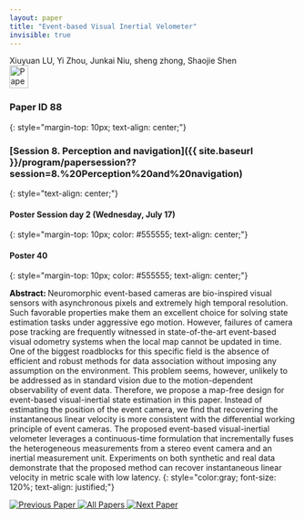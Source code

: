 ```yaml
---
layout: paper
title: "Event-based Visual Inertial Velometer"
invisible: true
---
```

<div class="paper-authors">
<div class="paper-author-box">
    <div class="paper-author-name">Xiuyuan LU, Yi Zhou, Junkai Niu, sheng zhong, Shaojie Shen</div>
    <div class="paper-author-uni"></div>
</div>

</div><div class="paper-pdf">
                <div> <a href="https://enriquecoronadozu.github.io/rssproceedings2024/rss20/p088.pdf"><img src="{{ site.baseurl }}/images/paper_link.png" alt="Paper Website" width = "33"  height = "40"/></a> </div>
                </div>

### Paper ID 88
{: style="margin-top: 10px; text-align: center;"}

### [Session 8. Perception and navigation]({{ site.baseurl }}/program/papersession??session=8.%20Perception%20and%20navigation)
{: style="text-align: center;"}

#### Poster Session day 2 (Wednesday, July 17)
{: style="margin-top: 10px; color: #555555; text-align: center;"}

#### Poster 40
{: style="margin-top: 10px; color: #555555; text-align: center;"}

<b style="color: black;">Abstract: </b>Neuromorphic event-based cameras are bio-inspired visual sensors with asynchronous pixels and extremely high temporal resolution.
 Such favorable properties make them an excellent choice for solving state estimation tasks under aggressive ego motion.
 However, failures of camera pose tracking are frequently witnessed in state-of-the-art event-based visual odometry systems when the local map cannot be updated in time.
 One of the biggest roadblocks for this specific field is the absence of efficient and robust methods for data association without imposing any assumption on the environment.
 This problem seems, however, unlikely to be addressed as in standard vision due to the motion-dependent observability of event data.
 Therefore, we propose a map-free design for event-based visual-inertial state estimation in this paper.
 Instead of estimating the position of the event camera, we find that recovering the instantaneous linear velocity is more consistent with the differential working principle of event cameras.
 The proposed event-based visual-inertial velometer leverages a continuous-time formulation that incrementally fuses the heterogeneous measurements from a stereo event camera and an inertial measurement unit.
 Experiments on both synthetic and real data demonstrate that the proposed method can recover instantaneous linear velocity in metric scale with low latency.
{: style="color:gray; font-size: 120%; text-align: justified;"}


<div class="paper-menu">
<a href="{{ site.baseurl }}/program/papers/087/"> <img src="{{ site.baseurl }}/images/previous_paper_icon.png" alt="Previous Paper" title="Previous Paper"/> </a>
<a href="{{ site.baseurl }}/program/papers"><img src="{{ site.baseurl }}/images/overview_icon.png" alt="All Papers" title="All Papers"/> </a>
<a href="{{ site.baseurl }}/program/papers/089/"> <img src="{{ site.baseurl }}/images/next_paper_icon.png" alt="Next Paper" title="Next Paper"/> </a>

</div>
